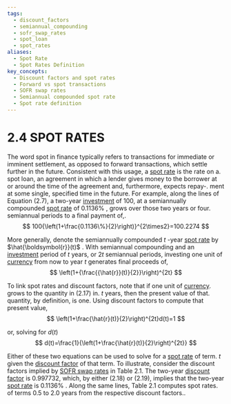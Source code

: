 ```yaml
---
tags:
  - discount_factors
  - semiannual_compounding
  - sofr_swap_rates
  - spot_loan
  - spot_rates
aliases:
  - Spot Rate
  - Spot Rates Definition
key_concepts:
  - Discount factors and spot rates
  - Forward vs spot transactions
  - SOFR swap rates
  - Semiannual compounded spot rate
  - Spot rate definition
---
```


# 2.4 SPOT RATES  

The word spot in finance typically refers to transactions for immediate or imminent settlement, as opposed to forward transactions, which settle further in the future. Consistent with this usage, a [spot rate](../../../International%20Finance/The%20Foreign%20Exchange%20Market%20Annotations.md) is the rate on a. spot loan, an agreement in which a lender gives money to the borrower at or around the time of the agreement and, furthermore, expects repay-. ment at some single, specified time in the future. For example, along the lines of Equation (2.7), a two-year [investment](../../../Advanced%20Investments/An%20Asset%20Allocation%20Primer.md) of 100, at a semiannually compounded [spot rate](../../../International%20Finance/The%20Foreign%20Exchange%20Market%20Annotations.md) of $0.1136\%$ , grows over those two years or four. semiannual periods to a final payment of,.  
$$
100{\left(1+\frac{0.1136\%}{2}\right)}^{2\times2}=100.2274
$$  

More generally, denote the semiannually compounded $t$ -year [spot rate](../../../International%20Finance/The%20Foreign%20Exchange%20Market%20Annotations.md) by $\hat{\boldsymbol{r}}(t)$ . With semiannual compounding and an [investment](../../../Advanced%20Investments/An%20Asset%20Allocation%20Primer.md) period of $t$ years, or $2t$ semiannual periods, investing one unit of [currency](../../../Financial%20Instruments/Lecture%20Notes-%20Financial%20Instruments/Teaching%20Note%201-%20Forward%20Rates%20Agreement/Forwards%20and%20Futures%20Notes.md) from now to year $t$ generates final proceeds of,  
$$
\left(1+{\frac{{\hat{r}}(t)}{2}}\right)^{2t}
$$  

To link spot rates and discount factors, note that if one unit of [currency](../../../Financial%20Instruments/Lecture%20Notes-%20Financial%20Instruments/Teaching%20Note%201-%20Forward%20Rates%20Agreement/Forwards%20and%20Futures%20Notes.md). grows to the quantity in (2.17) in. $t$ years, then the present value of that. quantity, by definition, is one. Using discount factors to compute that present value,  
$$
\left(1+\frac{\hat{r}(t)}{2}\right)^{2t}d(t)=1
$$  

or, solving for $d(t)$  
$$
d(t)=\frac{1}{\left(1+\frac{\hat{r}(t)}{2}\right)^{2t}}
$$  

Either of these two equations can be used to solve for a [spot rate](../../../International%20Finance/The%20Foreign%20Exchange%20Market%20Annotations.md) of term. $t$ given the [discount factor](../Chapter%201/Discount%20Factors.md) of that term. To illustrate, consider the discount factors implied by [SOFR swap rates](.md) in Table 2.1. The two-year [discount factor](../Chapter%201/Discount%20Factors.md) is 0.997732, which, by either (2.18) or (2.19), implies that the two-year [spot rate](../../../International%20Finance/The%20Foreign%20Exchange%20Market%20Annotations.md) is $0.1136\%$ . Along the same lines, Table 2.1 computes spot rates. of terms 0.5 to 2.0 years from the respective discount factors..  